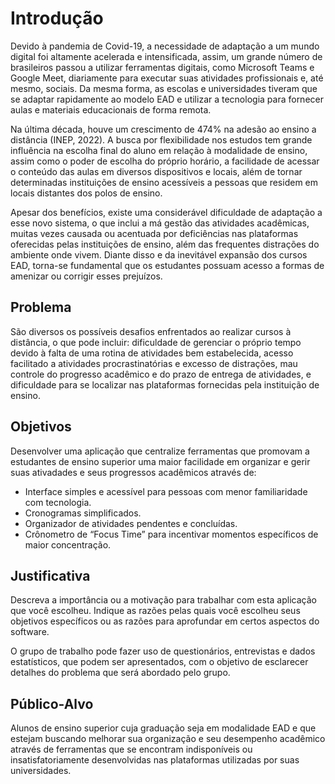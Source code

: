 # Introdução

Devido à pandemia de Covid-19, a necessidade de adaptação a um mundo digital foi altamente acelerada e intensificada, assim, um grande número de brasileiros passou a utilizar ferramentas digitais, como Microsoft Teams e Google Meet, diariamente para executar suas atividades profissionais e, até mesmo, sociais. Da mesma forma, as escolas e universidades tiveram que se adaptar rapidamente ao modelo EAD e utilizar a tecnologia para fornecer aulas e materiais educacionais de forma remota.

Na última década, houve um crescimento de 474% na adesão ao ensino a distância (INEP, 2022). A busca por flexibilidade nos estudos tem grande influência na escolha final do aluno em relação à modalidade de ensino, assim como o poder de escolha do próprio horário, a facilidade de acessar o conteúdo das aulas em diversos dispositivos e locais, além de tornar determinadas instituições de ensino acessíveis a pessoas que residem em locais distantes dos polos de ensino.

Apesar dos benefícios, existe uma considerável dificuldade de adaptação a esse novo sistema, o que inclui a má gestão das atividades acadêmicas, muitas vezes causada ou acentuada por deficiências nas plataformas oferecidas pelas instituições de ensino, além das frequentes distrações do ambiente onde vivem. Diante disso e da inevitável expansão dos cursos EAD, torna-se fundamental que os estudantes possuam acesso a formas de amenizar ou corrigir esses prejuízos.

## Problema

São diversos os possíveis desafios enfrentados ao realizar cursos à distância, o que pode incluir: dificuldade de gerenciar o próprio tempo devido à falta de uma rotina de atividades bem estabelecida, acesso facilitado a atividades procrastinatórias e excesso de distrações, mau controle do progresso acadêmico e do prazo de entrega de atividades, e dificuldade para se localizar nas plataformas fornecidas pela instituição de ensino.

## Objetivos

Desenvolver uma aplicação que centralize ferramentas que promovam a estudantes de ensino superior uma maior facilidade em organizar e gerir suas ativadades e seus progressos acadêmicos através de:
- Interface simples e acessível para pessoas com menor familiaridade com tecnologia.
- Cronogramas simplificados.
- Organizador de atividades pendentes e concluídas.
- Crônometro de “Focus Time” para incentivar momentos específicos de maior concentração.

## Justificativa

Descreva a importância ou a motivação para trabalhar com esta aplicação que você escolheu. Indique as razões pelas quais você escolheu seus objetivos específicos ou as razões para aprofundar em certos aspectos do software.

O grupo de trabalho pode fazer uso de questionários, entrevistas e dados estatísticos, que podem ser apresentados, com o objetivo de esclarecer detalhes do problema que será abordado pelo grupo.


## Público-Alvo

Alunos de ensino superior cuja graduação seja em modalidade EAD e que estejam buscando melhorar sua organização e seu desempenho acadêmico através de ferramentas que se encontram indisponíveis ou insatisfatoriamente desenvolvidas nas plataformas utilizadas por suas universidades.

